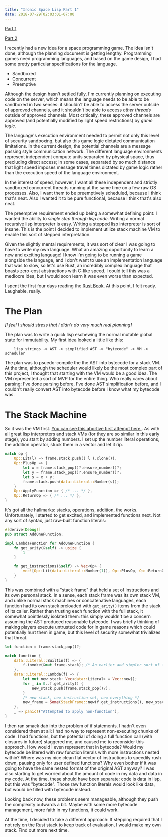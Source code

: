 ```yaml
---
title: "Ironic Space Lisp Part 1"
date: 2018-07-29T02:03:01-07:00
---
```


[Part 1](/posts/2018-07-29-ironic-space-lisp/)

[Part 2](/posts/2018-07-09-ironic-space-lisp-part-2/) 

I recently had a new idea for a space programming game. The idea isn't done,
although the planning document is getting lengthy. Programming games need
programming languages, and based on the game design, I had some pretty
particular specifications for the language.

* Sandboxed
* Concurrent
* Preemptive

Although the design hasn't settled fully, I'm currently planning on executing
code on the server, which means the language needs to be able to be sandboxed in
two senses: it shouldn't be able to access the server outside of approved
channels, and it shouldn't be able to access _other threads_ outside of approved
channels. Most critically, these approved channels are approved (and
potentially modified by light speed restrictions) by _game logic_.

The language's execution environment needed to permit not only this level of
security sandboxing, but also this game logic dictated communication limitations.
In the current design, the potential channels are a message passing style
communication network. The different language environments represent independent
compute units separated by physical space, thus precluding direct access; In
some cases, separated by so much distance that light speed imposes message travel
times dictated by game logic rather than the execution speed of the language
environment.

In the interest of speed, however, I want all these independent and strictly
sandboxed concurrent threads running at the same time on a few raw OS processes.
Also, I want them to be preemptively scheduled, because I think that's neat.
Also I wanted it to be pure functional, because I think that's also neat.

The preemptive requirement ended up being a somewhat defining point: I wanted
the ability to _single step through lisp code_. Writing a normal recursive lisp
interpreter is easy. Writing a stepped lisp interpreter is sort of insane. This
is the point I decided to implement utilize stack machine VM to enable this sort
of stepped interpretation.

Given the slightly mental requirements, it was sort of clear I was going to have
to write my own language. What an amazing opportunity to learn a new and exciting
language! I know I'm going to be running a game alongside the language, and I
don't want to use an implementation language that was to slow, so let's use
Rust, an incredibly complex language that boasts zero-cost abstractions with
C-like speed. I could tell this was a mediocre idea, but I would soon learn it
was even worse than expected.

I spent the first four days reading the [Rust
Book](https://doc.rust-lang.org/book/second-edition/foreword.html). At this
point, I felt ready. Laughable, really.

# The Plan

_[I feel I should stress that I didn't do very much real planning]_

The plan was to write a quick lisp eschewing the normal mutable global state for
immutability. My first idea looked a little like this:

```
    lisp strings -> AST -> simplified AST -> "bytecode" -> VM -> scheduler
```

The plan was to psuedo-compile the the AST into bytecode for a stack VM.
At the time, although the scheduler would likely be the most complex part of
this project, I thought that starting with the VM would be a good idea. The VM
represented a sort of MVP for the entire thing. Who really cares about parsing:
I've done parsing before, I've done AST simplification before, and I couldn't
really convert AST into bytecode before I know what my bytecode was.

# The Stack Machine

So it was the VM first. [You can see this abortive first attempt
here.](https://github.com/atamis/ironic-space-lisp/tree/old_stack). As with all
great lisp interpreters and stack VMs (for they are so similar in this early
stage), you start by adding numbers. I set up the number literal operations, the
addition operator, stuck them in a vector and let it rip.

```rust
match op {
    Op::Lit(l) => frame.stack.push(( l ).clone()),
    Op::PlusOp => {
        let x = frame.stack_pop()?.ensure_number()?;
        let y = frame.stack_pop()?.ensure_number()?;
        let s = x + y;
        frame.stack.push(data::Literal::Number(s));
    }
    Op::ApplyFunction => { /* ... */ },
    Op::ReturnOp => { /* ... */ },
}
```

It's got all the hallmarks: stacks, operations, addition, the works.
Unfortunately, I started to get excited, and implemented functions next. Not any
sort of syntax, just raw-built function literals:


```rust
#[derive(Debug)]
pub struct AddOneFunction;

impl LambdaFunction for AddOneFunction {
    fn get_arity(&self) -> usize {
        1
    }

    fn get_instructions(&self) -> Vec<Op> {
        vec![Op::Lit(data::Literal::Number(1)), Op::PlusOp, Op::ReturnOp]
    }
}
```

This was combined with a "stack frame" that held a set of instructions and its
own personal stack. In a sense, each stack frame was its own stack VM, and
unlike normal stack machines or concatenative languages, each function had its
own stack preloaded with `get_arity()` items from the stack of its caller.
Rather than trusting each function with the full stack, it somewhat pointlessly
isolated them: this simply wouldn't be a concern assuming the AST produced
reasonable bytecode. I was briefly thinking of making players execute untrusted
code for in game reasons which could potentially hurt them in game, but this
level of security somewhat trivializes that threat.

```rust
let function = frame.stack_pop()?;

match function {
    data::Literal::Builtin(f) => {
        f.invoke(&mut frame.stack); /* An earlier and simpler sort of function */
    },
    data::Literal::Lambda(f) => {
        let mut new_stack: Vec<data::Literal> = Vec::new();
        for _ in 0..f.get_arity() {
            new_stack.push(frame.stack_pop()?);
        }
        /* new stack, new instruction set, new everything */
        new_frame = Some(StackFrame::new(f.get_instructions(), new_stack))
    },
    _ => panic!("Attempted to apply non-function"),
}
```

I then ran smack dab into the problem of if statements. I hadn't even considered
them at all: I had no way to represent non-executing chunks of code. I had
functions, but the potential of doing a full function call (with closures in
future) staggered me, and caused me to reconsider this approach. How would I
even represent that in bytecode? Would my bytecode be litered with raw function
literals with more instructions nested within? Where was my nice clean flat
vector of instructions to speedily rush down, pausing only for user defined
functions? Why even bother if it was going to have the same nested format of the
original AST anyway? I was also starting to get worried about the amount of code
in my data and data in my code. At the time, these should have been separate:
code is data in lisp, but this was "bytecode". Those raw function literals would
look like data, but would be filled with bytecode instead.

Looking back now, these problems seem manageable, although they push the
complexity outwards a bit. Maybe with some more bytecode management, more faith
in my functions, it could work.

At the time, I decided to take a different approach: If stepping required that I
not rely on the Rust stack to keep track of evaluation, I would make my own
stack. Find out more next time.
